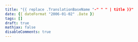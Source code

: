 ```yaml
---
title: "{{ replace .TranslationBaseName "-" " " | title }}"
date: {{ dateFormat "2006-01-02" .Date }}
tags: []
draft: true
mathjax: false
disableComments: true
---
```

